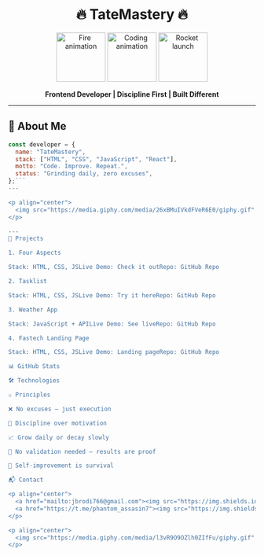 <h1 align="center">🔥 TateMastery 🔥</h1>

<p align="center">
  <img src="https://media.giphy.com/media/3o6Zt6ML6BklcajjsA/giphy.gif" alt="Fire animation" width="100" />
  <img src="https://media.giphy.com/media/l0MYt5jPR6QX5pnqM/giphy.gif" alt="Coding animation" width="100" />
  <img src="https://media.giphy.com/media/3o7aD6nRbBiR3GGn7W/giphy.gif" alt="Rocket launch" width="100" />
</p>

<p align="center"><b>Frontend Developer | Discipline First | Built Different</b></p>

---

## 🧠 About Me

```js
const developer = {
  name: "TateMastery",
  stack: ["HTML", "CSS", "JavaScript", "React"],
  motto: "Code. Improve. Repeat.",
  status: "Grinding daily, zero excuses",
};```
---

<p align="center">
  <img src="https://media.giphy.com/media/26xBMuIVkdFVeR6E0/giphy.gif" alt="Coding flow" width="200" />
</p>

---
🚀 Projects

1. Four Aspects

Stack: HTML, CSS, JSLive Demo: Check it outRepo: GitHub Repo

2. Tasklist

Stack: HTML, CSS, JSLive Demo: Try it hereRepo: GitHub Repo

3. Weather App

Stack: JavaScript + APILive Demo: See liveRepo: GitHub Repo

4. Fastech Landing Page

Stack: HTML, CSS, JSLive Demo: Landing pageRepo: GitHub Repo

📊 GitHub Stats

🛠️ Technologies

⚔️ Principles

❌ No excuses — just execution

💪 Discipline over motivation

📈 Grow daily or decay slowly

🚫 No validation needed — results are proof

🧠 Self-improvement is survival

📬 Contact

<p align="center">
  <a href="mailto:jbrodi766@gmail.com"><img src="https://img.shields.io/badge/Email-jbrodi766%40gmail.com-D14836?style=for-the-badge&logo=gmail&logoColor=white" alt="Email"></a>
  <a href="https://t.me/phantom_assasin7"><img src="https://img.shields.io/badge/Telegram-%40phantom_assasin7-0088cc?style=for-the-badge&logo=telegram&logoColor=white" alt="Telegram"></a>
</p>

<p align="center">
  <img src="https://media.giphy.com/media/l3vR9O9OZlh0ZIfFu/giphy.gif" alt="Contact hype" width="300" />
</p>
```
